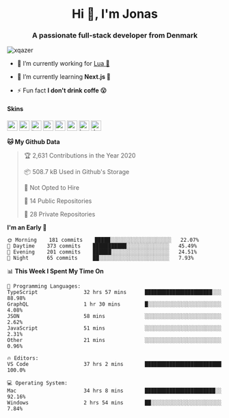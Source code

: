 <h1 align="center">Hi 👋, I'm Jonas</h1>
<h3 align="center">A passionate full-stack developer from Denmark</h3>

<p align="left"> <img src="https://komarev.com/ghpvc/?username=xqazer" alt="xqazer" /> </p>

- 🔭 I’m currently working for [Lua 🥰](https://lua.work) 

- 🌱 I’m currently learning **Next.js 🤯**

<!--- - 👨‍💻 All of my projects are available at [xqazer.github.io](xqazer.github.io) -->

- ⚡ Fun fact **I don't drink coffe 😮**

<h4>Skins</h4>
<p align="left">
  <img src="https://devicons.github.io/devicon/devicon.git/icons/react/react-original-wordmark.svg" alt="react" width="24" height="24"/>
  <img src="https://cdn.worldvectorlogo.com/logos/nextjs-3.svg" alt="nextjs" width="24" height="24"/>
  <img src="https://devicons.github.io/devicon/devicon.git/icons/typescript/typescript-original.svg" alt="typescript" width="24" height="24"/>
  <img src="https://devicons.github.io/devicon/devicon.git/icons/nodejs/nodejs-original-wordmark.svg" alt="nodejs" width="24" height="24"/>
  <img src="https://devicons.github.io/devicon/devicon.git/icons/postgresql/postgresql-original-wordmark.svg" alt="postgresql" width="24" height="24"/>
  <img src="https://www.vectorlogo.zone/logos/google_cloud/google_cloud-icon.svg" alt="gcp" width="24" height="24"/>
  <img src="https://www.vectorlogo.zone/logos/kubernetes/kubernetes-icon.svg" alt="kubernetes" width="24" height="24"/>
  <img src="https://devicons.github.io/devicon/devicon.git/icons/dot-net/dot-net-original-wordmark.svg" alt="dotnet" width="24" height="24"/>
</p>

<!--START_SECTION:waka-->
**🐱 My Github Data** 

> 🏆 2,631 Contributions in the Year 2020
 > 
> 📦 508.7 kB Used in Github's Storage 
 > 
> 🚫 Not Opted to Hire
 > 
> 📜 14 Public Repositories
 > 
> 🔑 28 Private Repositories 

**I'm an Early 🐤** 

```text
🌞 Morning    181 commits    █████░░░░░░░░░░░░░░░░░░░░   22.07% 
🌆 Daytime    373 commits    ███████████░░░░░░░░░░░░░░   45.49% 
🌃 Evening    201 commits    ██████░░░░░░░░░░░░░░░░░░░   24.51% 
🌙 Night      65 commits     ██░░░░░░░░░░░░░░░░░░░░░░░   7.93%

```


📊 **This Week I Spent My Time On** 

```text
💬 Programming Languages: 
TypeScript               32 hrs 57 mins      ██████████████████████░░░   88.98% 
GraphQL                  1 hr 30 mins        █░░░░░░░░░░░░░░░░░░░░░░░░   4.08% 
JSON                     58 mins             ░░░░░░░░░░░░░░░░░░░░░░░░░   2.62% 
JavaScript               51 mins             ░░░░░░░░░░░░░░░░░░░░░░░░░   2.31% 
Other                    21 mins             ░░░░░░░░░░░░░░░░░░░░░░░░░   0.96%

🔥 Editors: 
VS Code                  37 hrs 2 mins       █████████████████████████   100.0%

💻 Operating System: 
Mac                      34 hrs 8 mins       ███████████████████████░░   92.16% 
Windows                  2 hrs 54 mins       ██░░░░░░░░░░░░░░░░░░░░░░░   7.84%

```


<!--END_SECTION:waka-->

